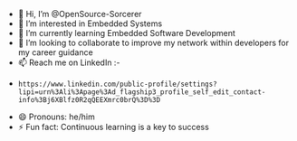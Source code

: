 - 👋 Hi, I’m @OpenSource-Sorcerer
- 👀 I’m interested in Embedded Systems
- 🌱 I’m currently learning Embedded Software Development
- 💞️ I’m looking to collaborate to improve my network within developers for my career guidance
- 📫 Reach me on LinkedIn :-
-     https://www.linkedin.com/public-profile/settings?lipi=urn%3Ali%3Apage%3Ad_flagship3_profile_self_edit_contact-info%3Bj6XBlfz0R2qQEEXmrc0brQ%3D%3D
- 😄 Pronouns: he/him
- ⚡ Fun fact: Continuous learning is a key to success

<!---
OpenSource-Sorcerer/OpenSource-Sorcerer is a ✨ special ✨ repository because its `README.md` (this file) appears on your GitHub profile.
You can click the Preview link to take a look at your changes.
--->
